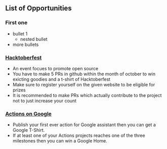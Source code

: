 ## List of Opportunities 

### First one
  - bullet 1 
    - nested bullet
  - more bullets

### [Hacktoberfest](https://hacktoberfest.digitalocean.com/)
  - An event focues to promote open source
  - You have to make 5 PRs in github within the month of october to win exicting goodies and a t-shirt of Hacktoberfest
  - Make sure to register yourself on the given website to be eligible for prizes 
  - It is recommended to make PRs which actually contribute to the project not to just increase your count

### [Actions on Google](https://developers.google.com/assistant/community/developer-community-program)
  - Publish your first ever action for Google assistant then you can get a Google T-Shirt.
  - If at least one of your Actions projects reaches one of the three milestones then you can win a Google Home.

